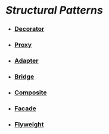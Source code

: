 # ***Structural Patterns***

- ### [Decorator](http://git.ashwanik.in/practical-design-patterns/#7)
- ### [Proxy](http://git.ashwanik.in/practical-design-patterns/#13)
- ### [Adapter](http://git.ashwanik.in/practical-design-patterns/#17)
- ### [Bridge](http://git.ashwanik.in/practical-design-patterns/#18)
- ### [Composite](http://git.ashwanik.in/practical-design-patterns/#21)
- ### [Facade](http://git.ashwanik.in/practical-design-patterns/#22)
- ### [Flyweight](http://git.ashwanik.in/practical-design-patterns/#23)